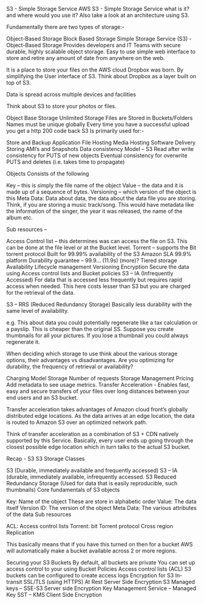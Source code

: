 S3 - Simple Storage Service
AWS S3 - Simple Storage Service what is it? and where would you use it? Also take a look at an architecture using S3.

Fundamentally there are two types of storage:-

Object-Based Storage
Block Based Storage
Simple Storage Service (S3) - Object-Based Storage
Provides developers and IT Teams with secure durable, highly scalable object storage. Easy to use simple web interface to store and retire any amount of date from anywhere on the web.

It is a place to store your files on the AWS cloud Dropbox was born. By simplifying the User interface of S3. Think about Dropbox as a layer built on top of S3.

Data is spread across multiple devices and facilities

Think about S3 to store your photos or files.

Object Base Storage
Unlimited Storage
Files are Stored in Buckets/Folders
Names must be unique globally
Every time you have a successful upload you get a http 200 code back
S3 Is primarily used for:-

Store and Backup
Application File Hosting
Media Hosting
Software Delivery
Storing AMI’s and Snapshots
Data consistency Model – S3
Read after write consistency for PUTS of new objects Eventual consistency for overwrite PUTS and deletes (i.e. takes time to propagate)

Objects Consists of the following

Key – this is simply the file name of the object
Value – the data and it is made up of a sequence of bytes.
Versioning – which version of the object is this
Meta Data: Data about data, the data about the data file you are storing.
Think, if you are storing a music track/song. This would have metadata like the information of the singer, the year it was released, the name of the album etc.

Sub resources –

Access Control list – this determines was can access the file on S3. This can be done at the file level or at the Bucket level.
Torrent – supports the Bit torrent protocol
Built for 99.99% availability of the S3 Amazon SLA 99.9% platform
Durability guarantee – 99.9… (11.9s) (more)?
Tiered storage Availability
Lifecycle management
Versioning
Encryption
Secure the data using Access control lists and Bucket policies
S3 – IA (Infrequently Accessed) For data that is accessed less frequently but requires rapid access when needed. This here costs lesser than S3 but you are charged for the retrieval of the data.

S3 – RRS (Reduced Redundancy Storage) Basically less durability with the same level of availability.

e.g. This about data you could potentially regenerate like a tax calculation or a payslip. This is cheaper than the original SS. Suppose you create thumbnails for all your pictures. If you lose a thumbnail you could always regenerate it.

When deciding which storage to use think about the various storage options, their advantages vs disadvantages. Are you optimizing for durability, the frequency of retrieval or availability?

Charging Model
Storage
Number of requests
Storage Management Pricing
Add metadata to see usage metrics.
Transfer Acceleration - Enables fast, easy and secure transfers of your files over long distances between your end users and an S3 bucket.

Transfer acceleration takes advantages of Amazon cloud front’s globally distributed edge locations. As the data arrives at an edge location, the data is routed to Amazon S3 over an optimized network path.

Think of transfer acceleration as a combination of S3 + CDN natively supported by this Service. Basically, every user ends up going through the closest possible edge location which in turn talks to the actual S3 bucket.

Recap - S3
S3 Storage Classes

S3 (Durable, immediately available and frequently accessed)
S3 – IA (durable, immediately available, infrequently accessed.
S3 Reduced Redundancy Storage (Used for data that is easily reproducible, such thumbnails)
Core fundamentals of S3 objects

Key: Name of the object These are store in alphabetic order
Value: The data itself Version ID: The version of the object
Meta Data: The various attributes of the data
Sub resources

ACL: Access control lists
Torrent: bit Torrent protocol
Cross region Replication

This basically means that if you have this turned on then for a bucket AWS will automatically make a bucket available across 2 or more regions.

Securing your S3 Buckets
By default, all buckets are private
You can set up access control to your using
Bucket Policies
Access control lists (ACL)
S3 buckets can be configured to create access logs
Encryption for S3
In-transit
SSL/TLS (using HTTPS)
At Rest
Server Side Encryption
S3 Managed keys – SSE-S3
Server side Encryption
Key Management Service – Managed Key
SST – KMS
Client Side Encryption



